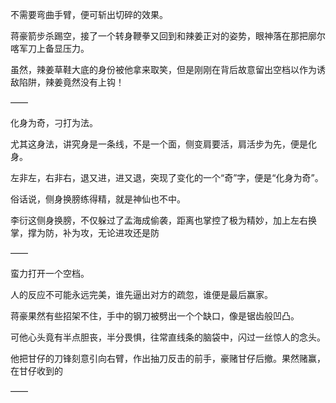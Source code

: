 不需要弯曲手臂，便可斩出切碎的效果。

蒋豪箭步杀踢空，接了一个转身鞭拳又回到和辣姜正对的姿势，眼神落在那把廓尔喀军刀上备显压力。

虽然，辣姜草鞋大底的身份被他拿来取笑，但是刚刚在背后故意留出空档以作为诱敌陷阱，辣姜竟然没有上钩！

——

化身为奇，刁打为法。

尤其这身法，讲究身是一条线，不是一个面，侧变肩要活，肩活步为先，便是化身。

左非左，右非右，退又进，进又退，突现了变化的一个“奇”字，便是“化身为奇”。

俗话说，侧身换膀练得精，就是神仙也不中。

李衍这侧身换膀，不仅躲过了孟海成偷袭，距离也掌控了极为精妙，加上左右换掌，撑为防，补为攻，无论进攻还是防

——

蛮力打开一个空档。

人的反应不可能永远完美，谁先逼出对方的疏忽，谁便是最后赢家。

蒋豪果然有些招架不住，手中的钢刀被劈出一个个缺口，像是锯齿般凹凸。

可他心头竟有半点胆丧，半分畏惧，往常直线条的脑袋中，闪过一丝惊人的念头。

他把甘仔的刀锋刻意引向右臂，作出抽刀反击的前手，豪赌甘仔后撤。果然赌赢，在甘仔收到的

——

